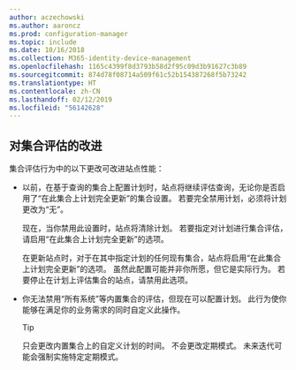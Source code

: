 ```yaml
---
author: aczechowski
ms.author: aaroncz
ms.prod: configuration-manager
ms.topic: include
ms.date: 10/16/2018
ms.collection: M365-identity-device-management
ms.openlocfilehash: 1165c4399f8d3793b58d2f95c09d3b91627c3b89
ms.sourcegitcommit: 874d78f08714a509f61c52b154387268f5b73242
ms.translationtype: HT
ms.contentlocale: zh-CN
ms.lasthandoff: 02/12/2019
ms.locfileid: "56142628"
---
```

## <a name="bkmk_colleval"></a> 对集合评估的改进
<!--1358981-->

集合评估行为中的以下更改可改进站点性能：  
 
- 以前，在基于查询的集合上配置计划时，站点将继续评估查询，无论你是否启用了“在此集合上计划完全更新”的集合设置。 若要完全禁用计划，必须将计划更改为“无”。 

    现在，当你禁用此设置时，站点将清除计划。 若要指定对计划进行集合评估，请启用“在此集合上计划完全更新”的选项。  

    在更新站点时，对于在其中指定计划的任何现有集合，站点将启用“在此集合上计划完全更新”的选项。 虽然此配置可能并非你所愿，但它是实际行为。 若要停止在计划上评估集合的站点，请禁用此选项。  

- 你无法禁用“所有系统”等内置集合的评估，但现在可以配置计划。 此行为使你能够在满足你的业务需求的同时自定义此操作。 

    > [!Tip]  
    > 只会更改内置集合上的自定义计划的时间。 不会更改定期模式。 未来迭代可能会强制实施特定定期模式。  



